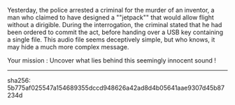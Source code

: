 Yesterday, the police arrested a criminal for the murder of an inventor, a man who claimed to have designed a ""jetpack"" that would allow flight without a dirigible. During the interrogation, the criminal stated that he had been ordered to commit the act, before handing over a USB key containing a single file. This audio file seems deceptively simple, but who knows, it may hide a much more complex message. 

Your mission : Uncover what lies behind this seemingly innocent sound !

-------------------

sha256: 5b775af025547a154689355dccd948626a42ad8d4b05641aae9307d45b87234d